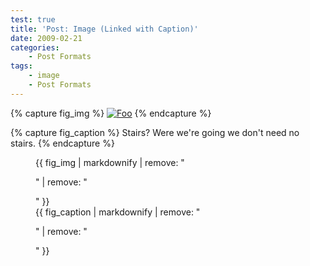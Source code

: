 ```yaml
---
test: true
title: 'Post: Image (Linked with Caption)'
date: 2009-02-21
categories:
    - Post Formats
tags:
    - image
    - Post Formats
---
```


{% capture fig_img %}
[![Foo](https://farm5.staticflickr.com/4134/4940462712_7c28420b27_b.jpg)](https://flic.kr/p/8wzarA)
{% endcapture %}

{% capture fig_caption %} Stairs? Were we're going we don't need no stairs.
{% endcapture %}

<figure>
  {{ fig_img | markdownify | remove: "<p>" | remove: "</p>" }}
  <figcaption>{{ fig_caption | markdownify | remove: "<p>" | remove: "</p>" }}</figcaption>
</figure>
